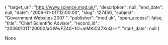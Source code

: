 {
  "target_url": "http://www.science.mod.uk/", 
  "description": null, 
  "end_date": null, 
  "date": "2006-01-01T12:00:00", 
  "slug": 127450, 
  "subject": "Government Websites 2007 ", 
  "publisher": "mod.uk", 
  "open_access": false, 
  "title": "Chief Scientific Advisor", 
  "record_id": "20060101T120000/aGWwFZ40+1O+mMKiC47XnQ==", 
  "start_date": null
}

None